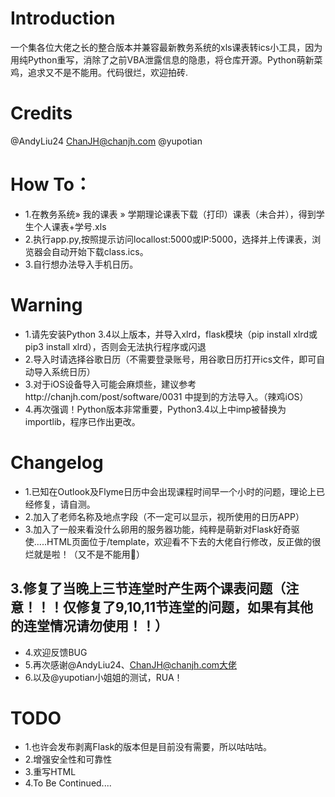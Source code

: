 # Introduction
一个集各位大佬之长的整合版本并兼容最新教务系统的xls课表转ics小工具，因为用纯Python重写，消除了之前VBA泄露信息的隐患，将仓库开源。Python萌新菜鸡，追求又不是不能用。代码很烂，欢迎拍砖.
# Credits
@AndyLiu24
ChanJH@chanjh.com
@yupotian

# How To：
- 1.在教务系统» 我的课表 » 学期理论课表下载（打印）课表（未合并），得到学生个人课表+学号.xls
- 2.执行app.py,按照提示访问locallost:5000或IP:5000，选择并上传课表，浏览器会自动开始下载class.ics。
- 3.自行想办法导入手机日历。

# Warning
- 1.请先安装Python 3.4以上版本，并导入xlrd，flask模块（pip install xlrd或pip3 install xlrd），否则会无法执行程序或闪退
- 2.导入时请选择谷歌日历（不需要登录账号，用谷歌日历打开ics文件，即可自动导入系统日历）
- 3.对于iOS设备导入可能会麻烦些，建议参考http://chanjh.com/post/software/0031 中提到的方法导入。（辣鸡iOS）
- 4.再次强调！Python版本非常重要，Python3.4以上中imp被替换为importlib，程序已作出更改。
# Changelog
- 1.已知在Outlook及Flyme日历中会出现课程时间早一个小时的问题，理论上已经修复，请自测。
- 2.加入了老师名称及地点字段（不一定可以显示，视所使用的日历APP）
- 3.加入了一般来看没什么卵用的服务器功能，纯粹是萌新对Flask好奇驱使.....HTML页面位于/template，欢迎看不下去的大佬自行修改，反正做的很烂就是啦！（又不是不能用🤣）
## 3.修复了当晚上三节连堂时产生两个课表问题（注意！！！仅修复了9,10,11节连堂的问题，如果有其他的连堂情况请勿使用！！）
- 4.欢迎反馈BUG
- 5.再次感谢@AndyLiu24、ChanJH@chanjh.com大佬
- 6.以及@yupotian小姐姐的测试，RUA！
# TODO
- 1.也许会发布剥离Flask的版本但是目前没有需要，所以咕咕咕。
- 2.增强安全性和可靠性
- 3.重写HTML
- 4.To Be Continued....
